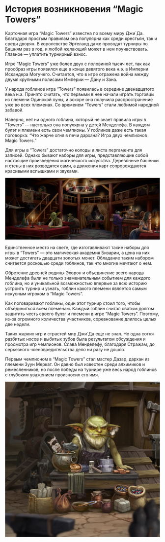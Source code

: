 # История возникновения “Magic Towers”
Карточная игра “Magic Towers” известна по всему миру Джи`Да. Благодаря простым правилам она популярна как среди крестьян, так и среди дворян. В королевстве Эртеланд даже проводят турниры по Башням раз в год, и любой желающий может в нем поучаствовать. Главное — уплатить турнирный взнос.

Игре “Magic Towers” уже более двух с половиной тысяч лет, так как прообраз игры появился еще в конце девятого века н.э. в Империи Искандера Могучего. Считается, что в игре отражена война между двумя крупными полисами Империи — Дану и Зана.

У народа гоблинов игра “Towers” появилась в середине двенадцатого века н.э. Принято считать, что первыми в нее начали играть торговцы из племени Одинокой луны, и вскоре она получила распространение уже во всех племенах. Со временем “Towers” стали любимой народной забавой.

Наверно, нет ни одного гоблина, который не знает правила игры в “Towers” — настолько она популярна у детей Менделефа. В каждом булэг и племени есть свои чемпионы. У гоблинов даже есть такая поговорка: “Что жарче огня в печи дархана? Игра двух чемпионов Magic Towers.”

Для игры в “Towers” достаточно колоды и листа пергамента для записей. Однако бывают наборы для игры, представляющие собой настоящие произведения магического искусства. Деревянные башенки и стены в них возводятся сами, а движения карт сопровождаются красивыми вспышками и звуками.

![](images/taverna.2x.png)

Единственное место на свете, где изготавливают такие наборы для игры в “Towers” — это магическая академия Бизарии, а цена на них может достигать двадцати золотых монет. Обладание таким набором считается роскошью среди гоблинов, так что многие мечтают о нем.

Обретение древней родины Эхорон и объединение всего народа Менделефа были не только знаменательным событием для каждого гоблина, но и уникальной возможностью впервые за всю историю устроить турнир и узнать, гоблин какого племени является самым искусным игроком в “Magic Towers”.

Как поговаривают гоблины, один этот турнир стоил того, чтобы объединиться всем племенам. Каждый гоблин считал святым долгом защитить честь своего булэг и племени в игре “Magic Towers”. Поэтому, из-за огромного количества участников, соревнование длилось целых две недели.

Таких жарких игр и страстей мир Джи`Да еще не знал. Не одна сотня разбитых носов и выбитых зубов была результатом обсуждения и просмотра игр чемпионов. Слава Менделефу, благодаря Стражам, до серьезного членовредительства дело ни разу не дошло.

Первым чемпионом в “Magic Towers” стал мастер Дазар, дархан из племени Зуун Меркат. Он давно был известен среди алхимиков и ремесленников, но после победы на турнире уже весь народ гоблинов с глубоким уважением произносил его имя.  
  
![](images/darar.2x.png)